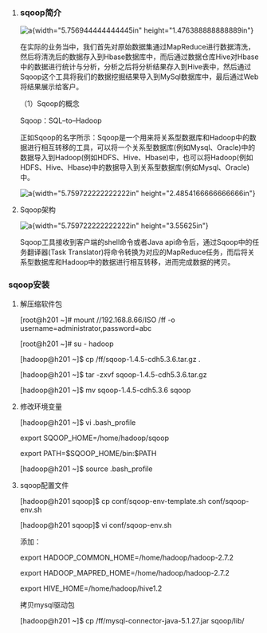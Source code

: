 1.  ### sqoop简介

    ![a](E:\中软大数据\hive视频\hive课程\课件/4sqoop/media/image1.png){width="5.756944444444445in"
    height="1.476388888888889in"}

    在实际的业务当中，我们首先对原始数据集通过MapReduce进行数据清洗，然后将清洗后的数据存入到Hbase数据库中，而后通过数据仓库Hive对Hbase中的数据进行统计与分析，分析之后将分析结果存入到Hive表中，然后通过Sqoop这个工具将我们的数据挖掘结果导入到MySql数据库中，最后通过Web将结果展示给客户。

    （1）Sqoop的概念

    Sqoop：SQL–to–Hadoop

    正如Sqoop的名字所示：Sqoop是一个用来将关系型数据库和Hadoop中的数据进行相互转移的工具，可以将一个关系型数据库(例如Mysql、Oracle)中的数据导入到Hadoop(例如HDFS、Hive、Hbase)中，也可以将Hadoop(例如HDFS、Hive、Hbase)中的数据导入到关系型数据库(例如Mysql、Oracle)中。

    ![a](E:\中软大数据\hive视频\hive课程\课件/4sqoop/media/image2.png){width="5.759722222222222in"
    height="2.4854166666666666in"}

<!-- -->

2.  Sqoop架构

    ![a](E:\中软大数据\hive视频\hive课程\课件/4sqoop/media/image3.png){width="5.759722222222222in"
    height="3.55625in"}

    Sqoop工具接收到客户端的shell命令或者Java
    api命令后，通过Sqoop中的任务翻译器(Task
    Translator)将命令转换为对应的MapReduce任务，而后将关系型数据库和Hadoop中的数据进行相互转移，进而完成数据的拷贝。

### sqoop安装

1.  解压缩软件包

    \[root@h201 \~\]\# mount //192.168.8.66/ISO /ff -o
    username=administrator,password=abc

    \[root@h201 \~\]\# su - hadoop

    \[hadoop@h201 \~\]\$ cp /ff/sqoop-1.4.5-cdh5.3.6.tar.gz .

    \[hadoop@h201 \~\]\$ tar -zxvf sqoop-1.4.5-cdh5.3.6.tar.gz

    \[hadoop@h201 \~\]\$ mv sqoop-1.4.5-cdh5.3.6 sqoop

2.  修改环境变量

    \[hadoop@h201 \~\]\$ vi .bash\_profile

    export SQOOP\_HOME=/home/hadoop/sqoop

    export PATH=\$SQOOP\_HOME/bin:\$PATH

    \[hadoop@h201 \~\]\$ source .bash\_profile

3.  sqoop配置文件

    \[hadoop@h201 sqoop\]\$ cp conf/sqoop-env-template.sh
    conf/sqoop-env.sh

    \[hadoop@h201 sqoop\]\$ vi conf/sqoop-env.sh

    添加：

    export HADOOP\_COMMON\_HOME=/home/hadoop/hadoop-2.7.2

    export HADOOP\_MAPRED\_HOME=/home/hadoop/hadoop-2.7.2

    export HIVE\_HOME=/home/hadoop/hive1.2

    拷贝mysql驱动包

    \[hadoop@h201 \~\]\$ cp /ff/mysql-connector-java-5.1.27.jar
    sqoop/lib/


